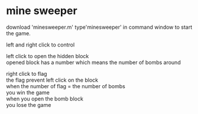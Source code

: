 # mine sweeper

download 'minesweeper.m'
type'minesweeper' in command window to start the game.  

left and right click to control  

left click to open the hidden block  
opened block has a number which means the number of bombs around  

right click to flag  
the flag prevent left click on the block  
when the number of flag = the number of bombs  
you win the game  
when you open the bomb block  
you lose the game  
